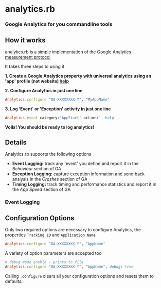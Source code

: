 # analytics.rb

### Google Analytics for you commandline tools

## How it works

analytics.rb is a simple implementation of the Google Analytics [measurement protocol](https://developers.google.com/analytics/devguides/collection/protocol/v1/)

It takes three steps to using it

**1. Create a Google Analytics property with universal analytics using an 'app' profile (not website) [help](https://support.google.com/analytics/answer/1009694?hl=en)**

**2. Configure Analytics in just one line**

```ruby
Analytics.configure "UA-XXXXXXXX-Y", "MyAppName" 
```

**3. Log 'Event' or 'Exception' activity in just one line**

```ruby
Analytics.event category:'AppStart' action:'--help' 
```

**Voila! You should be ready to log analytics!**

## Details

Analytics.rb supports the following options

- **Event Logging:** track any 'event' you define and report it in the _Behaviour_ section of GA
- **Exception Logging:** capture exception information and send back analysis in the _Crashes_ section of GA
- **Timing Logging:** track timing and performance statistics and report it in the _App Speed_ section of GA

### Event Logging


## Configuration Options

Only two required options are necessary to configure Analytics, the properties `Tracking ID`  and `Application Name`

```ruby
Analytics.configure "UA-XXXXXXXX-Y", "AppName"
```

A variety of option parameters are accepted too



```ruby
# debug mode enable - prints to file
Analytics.configure "UA-XXXXXXXX-Y", "AppName", debug: true
```

Calling `.configure` clears all your configuration options and resets them to defaults.



